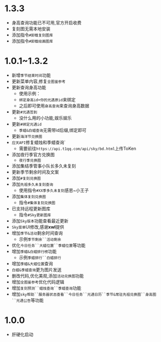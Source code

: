 # 1.3.3
* 身高查询功能已不可用,官方开启收费
* 复刻图无需本地安装
* 添加指令`#卸载复刻图库`
* 添加指令`#卸载绘画图库`

# 1.0.1~1.3.2
* 新增`季节结束时间`功能
* 更新菜单内容,修复`全图鉴参考`
* 更新查询身高功能
  * 使用示例：
  * `绑定身高id+你的光遇原id`来绑定
  * 之后即可使用`身高查询`来查询身高数据
* 更新`#光遇签到`
  * 没什么用的小功能,娱乐娱乐
* 更新`#绑定光遇id`
  * `季蜡&白蜡查询`无需带id后缀,绑定即可
* 更新`海洋节兑换图`
* `应天API`修复蜡烛和季蜡查询`
  * 需要前往`https://api.t1qq.com/api/sky/bd.html`上传ToKen
* 添加夜行季官方兑换图
  * `夜行季兑换图`
* 添加集结季管事小队长多久未复刻
* 更新季节剩余时间及文案
* 添加`#复刻兑换图`
* 添加`先祖多久未复刻查询`
  * 使用指令`#XX季多久未复刻`感恩~小王子
* 添加`集体复刻兑换图`
  * 指令`#集体复刻兑换图`
* 已支持远程更新图库
  * 指令`#Sky更新图库`
* 添加`Sky版本`功能查看最近更新
* `Sky菜单`UI修改,感谢**xwl**提供
* 增加`季节&活动`剩余时间查询
  * 示例`季节剩余``活动剩余`
* 优化`今日任务``大蜡位置``季蜡位置`等功能
* 增加`季蜡&白蜡排行榜`功能
  * 示例`季蜡排行``白蜡排行`
* 增加`季蜡&大蜡位置`查询
* `白蜡&季蜡查询`更为图片发送
* 删改代码,优化美观,添加`活动兑换图`功能
* 增加`全图鉴参考`优化代码逻辑
* 增加`复刻预测``蜡烛查询``季蜡查询`功能
* 增加`sky帮助``服务器状态查看``今日任务``光遇日历``季节&常驻先祖兑换图``身高图``光遇公告`等功能

# 1.0.0
* 肝硬化启动
